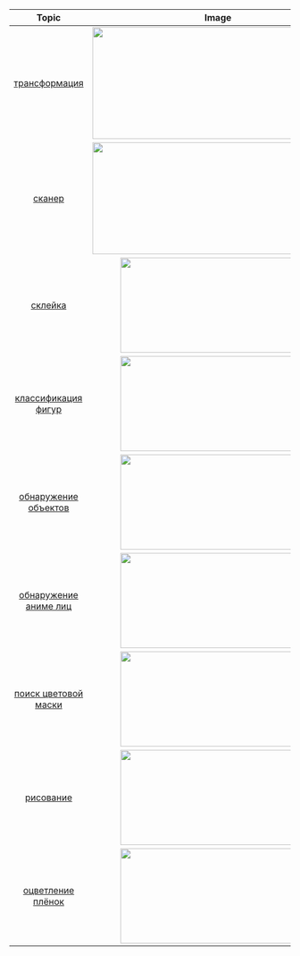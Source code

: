 |Topic|Image|Description|
|:----:|:----:|:----:|
|[трансформация](perspective_trans.py)|<img src = "https://user-images.githubusercontent.com/54672403/79069689-dd8ce500-7cd8-11ea-81a6-9bbf4ef4fe6b.jpg" width="450" height="200" />|  растягивает  картинку из точек ```1,2``` в углы |
|[сканер](scanner.py)|<img src = "https://user-images.githubusercontent.com/54672403/83282895-f39c2980-a1e2-11ea-83c2-d3393ec33964.png" width="450" height="200" />| сканирует стол и трансформирует документ|
|[склейка](matrixImg.py)|<img src = "https://user-images.githubusercontent.com/54672403/79075101-54d27100-7cf9-11ea-8f51-32a53863a4b1.png" width="350" height="170" />|выводит изображение, состоящее из склеенных фоток, одного размера|
|[классификация фигур](detectShape.py)|<img src = "https://user-images.githubusercontent.com/54672403/79110254-b38ffd00-7d82-11ea-8a58-cee7c927e7ce.png" width="350" height="170" />|различает фигуры<br> квадрат, триугольник, круг, прямоугольник</br>|
|[обнаружение объектов](detectObj.py)|<img src = "https://user-images.githubusercontent.com/54672403/79113650-08834180-7d8a-11ea-9f6c-b8e8168bffb1.png" width="350" height="170" />|находит лица, номера авто, глаза|
|[обнаружение аниме лиц](detectAnimeFaces.py)|<img src = "https://user-images.githubusercontent.com/54672403/83054377-008e1100-a05b-11ea-8351-5b35c49bc2eb.jpg" width="350" height="170" />|детектор лиц для аниме/манги|
|[поиск цветовой маски](colorMask.py)|<img src = "https://user-images.githubusercontent.com/54672403/79115980-f3111600-7d8f-11ea-9876-e630768a6beb.png" width="350" height="170" />| помогает подобрать числа для маски|
|[рисование](livePainter.py)|<img src = "https://user-images.githubusercontent.com/54672403/79121248-869d1380-7d9d-11ea-9a73-973c5c71bc79.gif" width="350" height="170" />| обнаружение цвета и использование цветного маркера для рисования виртуально |
|[оцветление плёнок](problematic_photos.ipynb)|<img src = "https://user-images.githubusercontent.com/54672403/83281332-98693780-a1e0-11ea-8cff-0102f69547fa.jpg" width="350" height="170" />| удаление чёрных рамок и работа с цветовыми каналами|


